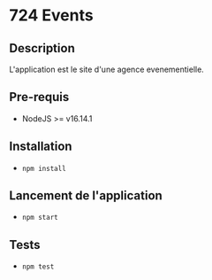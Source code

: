 # 724 Events

## Description

L'application est le site d'une agence evenementielle.

## Pre-requis

- NodeJS >= v16.14.1

## Installation

- `npm install`

## Lancement de l'application

- `npm start`

## Tests

- `npm test`
